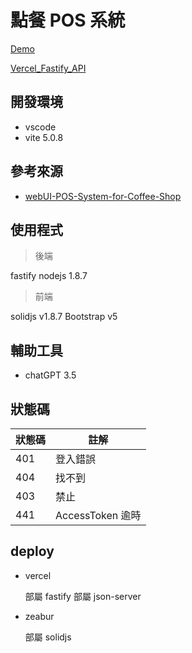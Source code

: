 # 點餐 POS 系統

[Demo](https://pos.zeabur.app)

[Vercel_Fastify_API](https://fastify-pos.vercel.app/)

## 開發環境

- vscode
- vite 5.0.8

## 參考來源

- [webUI-POS-System-for-Coffee-Shop](https://dribbble.com/shots/15629660-Kopinan-POS-System-for-Coffee-Shop)

## 使用程式

>後端

  fastify nodejs 1.8.7
  
>前端

  solidjs v1.8.7
  Bootstrap v5

## 輔助工具

- chatGPT 3.5

## 狀態碼

| 狀態碼 | 註解 |
| -------- | ------ |
| 401     | 登入錯誤 |
| 404     |  找不到 |
| 403    |  禁止  |
| 441    | AccessToken 逾時|

## deploy

- vercel

  部屬 fastify
  部屬 json-server

- zeabur

  部屬 solidjs
  